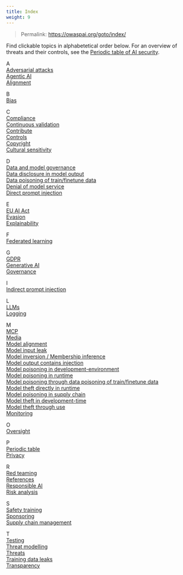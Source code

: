```yaml
---
title: Index
weight: 9
---
```

>Permalink: https://owaspai.org/goto/index/

Find clickable topics in alphabetetical order below. For an overview of threats and their controls, see the [Periodic table of AI security](/goto/periodictable/).

A  
[Adversarial attacks](/goto/evasion/)  
[Agentic AI](/goto/agenticaithreats/)  
[Alignment](/goto/modelalignment/)  

B  
[Bias](/goto/unwantedbiastesting/)  

C  
[Compliance](/goto/checkcompliance/)  
[Continuous validation](/goto/continuousvalidation/)  
[Contribute](/contribute)  
[Controls](/goto/controlsoverview/)  
[Copyright](/goto/copyright/)  
[Cultural sensitivity](/goto/culturesensitivealignment/)  

D  
[Data and model governance](/goto/supplychainmanage/)  
[Data disclosure in model output](/goto/disclosureuseoutput/)  
[Data poisoning of train/finetune data](/goto/datapoison/)  
[Denial of model service](/goto/denialmodelservice/)  
[Direct prompt injection](/goto/directpromptinjection/)  

E  
[EU AI Act](/goto/checkcompliance/)  
[Evasion](/goto/evasion/)  
[Explainability](/goto/explainability/)  

F  
[Federated learning](/goto/federatedlearning/)  

G  
[GDPR](/goto/aiprivacy/)  
[Generative AI](/goto/genai/)  
[Governance](/goto/governancecontrols/)  

I  
[Indirect prompt injection](/goto/indirectpromptinjection/)  

L  
[LLMs](/goto/genai/)  
[Logging](/goto/monitoruse/)  

M  
[MCP](/goto/agenticaithreats/)  
[Media](/goto/media/)  
[Model alignment](/goto/modelalignment/)  
[Model input leak](/goto/leakinput/)  
[Model inversion / Membership inference](/goto/modelinversionandmembership/)  
[Model output contains injection](/goto/insecureoutput)  
[Model poisoning in development-environment](/goto/devmodelpoison/)  
[Model poisoning in runtime](/goto/runtimemodelpoison/)  
[Model poisoning through data poisoning of train/finetune data](/goto/datapoison/)  
[Model theft directly in runtime](/goto/runtimemodeltheft/)  
[Model poisoning in supply chain](/goto/supplymodelpoison/)  
[Model theft in development-time](/goto/devmodelleak/)  
[Model theft through use](/goto/modeltheftuse/)  
[Monitoring](/goto/monitoruse/)  

O  
[Oversight](/goto/oversight/)  

P  
[Periodic table](/goto/periodictable/)  
[Privacy](/goto/aiprivacy/)  

R  
[Red teaming](/goto/testing/)  
[References](/goto/references/)  
[Responsible AI](/goto/responsibleai/)  
[Risk analysis](/goto/riskanalysis/)  

S  
[Safety training](/goto/modelalignment/)  
[Sponsoring](/sponsor)  
[Supply chain management](/goto/supplychainmanage/)  

T  
[Testing](/goto/testing/)  
[Threat modelling](/goto/riskanalysis/)  
[Threats](/goto/threatsoverview/)  
[Training data leaks](/goto/devdataleak/)  
[Transparency](/goto/aitransparency/)  
